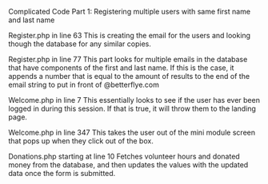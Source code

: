 Complicated Code Part 1: Registering multiple users with same first name and last name

Register.php in line 63
This is creating the email for the users and looking though the database for any similar copies.


Register.php in line 77
This part looks for multiple emails in the database that have components of the first and last name. 
If this is the case, it appends a number that is equal to the amount of results to the end of the email string to put in front of 
@betterflye.com

Welcome.php in line 7
This essentially looks to see if the user has ever been logged in during this session. If that is true, it will throw them to the landing page.

Welcome.php in line 347
This takes the user out of the mini module screen that pops up when they click out of the box. 

Donations.php starting at line 10
Fetches volunteer hours and donated money from the database, and then updates the values with the updated data once the form is submitted.
